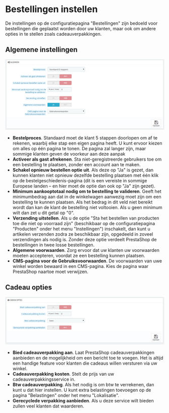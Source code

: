 # Bestellingen instellen

De instellingen op de configuratiepagina "Bestellingen" zijn bedoeld voor bestellingen die geplaatst worden door uw klanten, maar ook om andere opties in te stellen zoals cadeauverpakkingen.

## Algemene instellingen <a href="#bestellingeninstellen-algemeneinstellingen" id="bestellingeninstellen-algemeneinstellingen"></a>

![](../../../.gitbook/assets/41418830.png)

* **Bestelproces**. Standaard moet de klant 5 stappen doorlopen om af te rekenen, waarbij elke stap een eigen pagina heeft. U kunt ervoor kiezen om alles op één pagina te tonen. De pagina zal langer zijn, maar sommige klanten geven de voorkeur aan deze aanpak
* **Activeer als gast afrekenen**. Sta niet-geregistreerde gebruikers toe om een bestelling te plaatsen, zonder een account aan te maken.
* **Schakel opnieuw bestellen optie uit**. Als deze op "Ja" is gezet, dan kunnen klanten niet opnieuw dezelfde bestelling plaatsen met één klik op de bestelgeschiedenis-pagina (dit is een vereiste in sommige Europese landen – en hier moet de optie dan ook op "Ja" zijn gezet).
* **Minimum aankooptotaal nodig om te bestelling te valideren**. Geeft het minimumbedrag aan dat in de winkelwagen aanwezig moet zijn om een bestelling te kunnen plaatsen. Als het bedrag in dit veld niet bereikt wordt dan kan de klant de bestelling niet voltooien. Als u geen minimum wilt dan zet u dit getal op "0".
* **Verzending uitstellen**. Als u de optie "Sta het bestellen van producten toe die niet op voorraad zijn" (beschikbaar op de configuratiepagina "Producten" onder het menu "Instellingen") inschakelt, dan kunt u artikelen verzenden zodra ze beschikbaar zijn, opgedeeld in zoveel verzendingen als nodig is. Zonder deze optie verdeelt PrestaShop de bestellingen in twee losse bestellingen.
* **Algemene voorwaarden**. Zorg ervoor dat uw klanten uw voorwaarden moeten accepteren, voordat ze een bestelling kunnen plaatsen.
* **CMS-pagina voor de Gebruiksvoorwaarden**. De voorwaarden van uwe winkel worden bewaard in een CMS-pagina. Kies de pagina waar PrestaShop naartoe moet verwijzen.

## Cadeau opties <a href="#bestellingeninstellen-cadeauopties" id="bestellingeninstellen-cadeauopties"></a>

![](../../../.gitbook/assets/41418831.png)

* **Bied cadeauverpakking aan**. Laat PrestaShop cadeauverpakkingen aanbieden en de mogelijkheid om een bericht toe te voegen. Het is altijd een handige feature voor klanten die cadeaus willen versturen via uw winkel.
* **Cadeauverpakking kosten**. Stelt de prijs van uw cadeauverpakkingsservice in.
* **Btw cadeauverpakking**. Als het nodig is om btw te verrekenen, dan kunt u dat hier instellen. U kunt extra belastingen toevoegen op de pagina "Belastingen" onder het menu "Lokalisatie".
* **Gerecyclede verpakking aanbieden**. Als u deze service wilt bieden zullen veel klanten dat waarderen.
